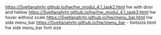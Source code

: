 https://Svetlanahrhr.github.io/hw/hw_modul_4.1_task2.html hw with door and hellow
https://Svetlanahrhr.github.io/hw/hw_modul_4.1_task3.html hw hover without scale
https://Svetlanahrhr.github.io/hw/menu_bar.html hw side menu_bar
https://Svetlanahrhr.github.io/hw/menu_bar - fontsize.html hw side menu_bar font size
